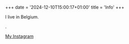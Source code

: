 +++
date = '2024-12-10T15:00:17+01:00'
title = 'Info'
+++

I live in Belgium. 

.

[My Instagram](https://instagram.com/david_bekaert)